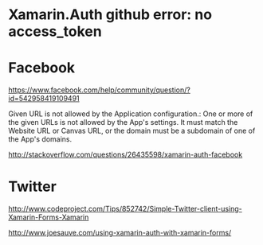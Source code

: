 # Xamarin.Auth github error: no access_token



# Facebook

https://www.facebook.com/help/community/question/?id=542958419109491

Given URL is not allowed by the Application configuration.: 
One or more of the given URLs is not allowed by the App's settings. 
It must match the Website URL or Canvas URL, or the domain must be a subdomain 
of one of the App's domains.


http://stackoverflow.com/questions/26435598/xamarin-auth-facebook


# Twitter

http://www.codeproject.com/Tips/852742/Simple-Twitter-client-using-Xamarin-Forms-Xamarin


http://www.joesauve.com/using-xamarin-auth-with-xamarin-forms/
